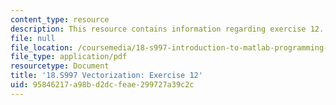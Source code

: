 ```yaml
---
content_type: resource
description: This resource contains information regarding exercise 12.
file: null
file_location: /coursemedia/18-s997-introduction-to-matlab-programming-fall-2011/95846217a98bd2dcfeae299727a39c2c_MIT18_S997F11_Exercise_12.pdf
file_type: application/pdf
resourcetype: Document
title: '18.S997 Vectorization: Exercise 12'
uid: 95846217-a98b-d2dc-feae-299727a39c2c
---
```

